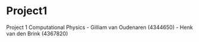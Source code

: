 # Project1

Project 1 Computational Physics - Gilliam van Oudenaren (4344650) - Henk van den Brink (4367820)